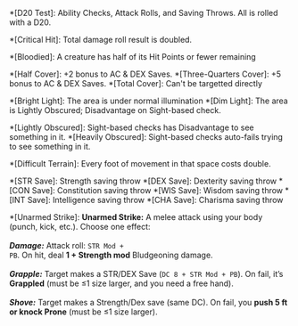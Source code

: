 *[D20 Test]: Ability Checks, Attack Rolls, and Saving Throws. All is rolled with a D20.

*[Critical Hit]: Total damage roll result is doubled.

*[Bloodied]: A creature has half of its Hit Points or fewer remaining

<!--- Covers --->

*[Half Cover]: +2 bonus to AC & DEX Saves.
*[Three-Quarters Cover]: +5 bonus to AC & DEX Saves.
*[Total Cover]: Can't be targetted directly

*[Bright Light]: The area is under normal illumination
*[Dim Light]: The area is Lightly Obscured; Disadvantage on Sight-based check.

*[Lightly Obscured]: Sight-based checks has Disadvantage to see something in it.
*[Heavily Obscured]: Sight-based checks auto-fails trying to see something in it.

*[Difficult Terrain]: Every foot of movement in that space costs double.

*[STR Save]: Strength saving throw
*[DEX Save]: Dexterity saving throw
*[CON Save]: Constitution saving throw
*[WIS Save]: Wisdom saving throw
*[INT Save]: Intelligence saving throw
*[CHA Save]: Charisma saving throw

*[Unarmed Strike]: <strong>Unarmed Strike:</strong> A melee attack using your body (punch, kick, etc.). Choose one effect:<br><br> <strong><em>Damage:</em></strong> Attack roll: <code>STR Mod + PB</code>. On hit, deal <strong>1 + Strength mod</strong> Bludgeoning damage.<br><br> <strong><em>Grapple:</em></strong> Target makes a STR/DEX Save (<code>DC 8 + STR Mod + PB</code>). On fail, it’s <strong>Grappled</strong> (must be ≤1 size larger, and you need a free hand).<br><br> <strong><em>Shove:</em></strong> Target makes a Strength/Dex save (same DC). On fail, you <strong>push 5 ft or knock Prone</strong> (must be ≤1 size larger).

<!--- Actions --->

<!---

*[Attack]: Attack with a weapon or an Unarmed Strike.
*[Dash]: For the rest of the turn, give yourself extra Movement equal to your <strong>Speed</strong>.
*[Disengage]: Your Movement doesn't provoke Opportunity Attack for the rest of the turn.
*[Dodge]: Until the start of your next turn, attack rolls against you have <strong>Disadvantage</strong>, and you make Dexterity saving throws with <strong>Advantage</strong>. You lose this benefit if you have the Incapacitated condition or if your <strong>Speed</strong> is 0.
*[Help]: Help another creature's ability check or attack roll, or administer first aid.
*[Hide]: Make a Dexterity (Stealth) check.
*[Influence]: Make a Charisma (Deception, Intimidation, Performance, or Persuasion) or Wisdom (Animal Handling) check to alter a creature's attitude.
*[Magic]: Cast an Action spell, use a magic item, or use a magical feature.
*[Ready]: Prepare to take an action in response to a trigger you define.
*[Search]: Make a Wisdom (Insight, Medicine, Perception, or Survival) check.
*[Study]: Make an Intelligence (Arcana, History, Investigation, Nature, or Religion) check.
*[Utilise]: Use a nonmagical object, don or doff a Shield.

--->